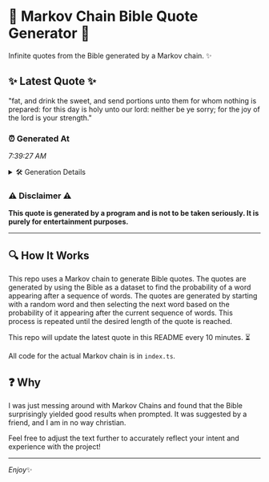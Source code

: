 # 📖 Markov Chain Bible Quote Generator 📖

Infinite quotes from the Bible generated by a Markov chain. ✨

## ✨ Latest Quote ✨
"fat, and drink the sweet, and send portions unto them for whom nothing is prepared: for this day is holy unto our lord: neither be ye sorry; for the joy of the lord is your strength."

### ⏰ Generated At
*7:39:27 AM*

<details>
    <summary>🛠️ Generation Details</summary>
    <p>
        <strong>🌱 Seed:</strong> fat,<br>
        <strong>🔄 Iterations:</strong> 35<br>
        <strong>📜 Context History:</strong><br>[ fat, ]: and<br>[ fat,, and ]: drink<br>[ fat,, and, drink ]: the<br>[ fat,, and, drink, the ]: sweet,<br>[ fat,, and, drink, the, sweet, ]: and<br>[ fat,, and, drink, the, sweet,, and ]: send<br>[ and, drink, the, sweet,, and, send ]: portions<br>[ drink, the, sweet,, and, send, portions ]: unto<br>[ the, sweet,, and, send, portions, unto ]: them<br>[ sweet,, and, send, portions, unto, them ]: for<br>[ and, send, portions, unto, them, for ]: whom<br>[ send, portions, unto, them, for, whom ]: nothing<br>[ portions, unto, them, for, whom, nothing ]: is<br>[ unto, them, for, whom, nothing, is ]: prepared:<br>[ them, for, whom, nothing, is, prepared: ]: for<br>[ for, whom, nothing, is, prepared:, for ]: this<br>[ whom, nothing, is, prepared:, for, this ]: day<br>[ nothing, is, prepared:, for, this, day ]: is<br>[ is, prepared:, for, this, day, is ]: holy<br>[ prepared:, for, this, day, is, holy ]: unto<br>[ for, this, day, is, holy, unto ]: our<br>[ this, day, is, holy, unto, our ]: lord:<br>[ day, is, holy, unto, our, lord: ]: neither<br>[ is, holy, unto, our, lord:, neither ]: be<br>[ holy, unto, our, lord:, neither, be ]: ye<br>[ unto, our, lord:, neither, be, ye ]: sorry;<br>[ our, lord:, neither, be, ye, sorry; ]: for<br>[ lord:, neither, be, ye, sorry;, for ]: the<br>[ neither, be, ye, sorry;, for, the ]: joy<br>[ be, ye, sorry;, for, the, joy ]: of<br>[ ye, sorry;, for, the, joy, of ]: the<br>[ sorry;, for, the, joy, of, the ]: lord<br>[ for, the, joy, of, the, lord ]: is<br>[ the, joy, of, the, lord, is ]: your<br>[ joy, of, the, lord, is, your ]: strength.<br>
    </p>
</details>

### ⚠️ Disclaimer ⚠️
**This quote is generated by a program and is not to be taken seriously. It is purely for entertainment purposes.**

---

## 🔍 How It Works

This repo uses a Markov chain to generate Bible quotes. The quotes are generated by using the Bible as a dataset to find the probability of a word appearing after a sequence of words. The quotes are generated by starting with a random word and then selecting the next word based on the probability of it appearing after the current sequence of words. This process is repeated until the desired length of the quote is reached.

This repo will update the latest quote in this README every 10 minutes. ⏳

All code for the actual Markov chain is in `index.ts`.

## ❓ Why

I was just messing around with Markov Chains and found that the Bible surprisingly yielded good results when prompted. 
It was suggested by a friend, and I am in no way christian.

Feel free to adjust the text further to accurately reflect your intent and experience with the project!

---

*Enjoy*✨
